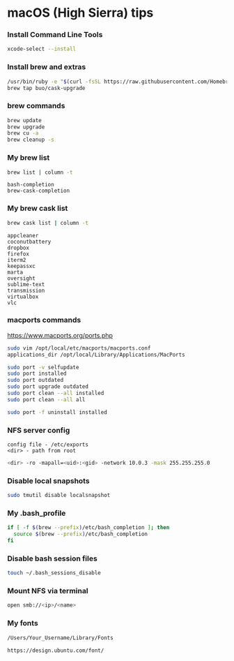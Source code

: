 # macOS (High Sierra) tips

### Install Command Line Tools

```bash
xcode-select --install
```

### Install brew and extras

```bash
/usr/bin/ruby -e "$(curl -fsSL https://raw.githubusercontent.com/Homebrew/install/master/install)"
brew tap buo/cask-upgrade
```

### brew commands

```bash
brew update
brew upgrade
brew cu -a
brew cleanup -s
```

### My brew list

```bash
brew list | column -t
```

```
bash-completion
brew-cask-completion
```

### My brew cask list

```bash
brew cask list | column -t
```

```
appcleaner
coconutbattery
dropbox
firefox
iterm2
keepassxc
marta
oversight
sublime-text
transmission
virtualbox
vlc
```

### macports commands

https://www.macports.org/ports.php

```bash
sudo vim /opt/local/etc/macports/macports.conf
applications_dir /opt/local/Library/Applications/MacPorts
```
```bash
sudo port -v selfupdate
sudo port installed
sudo port outdated
sudo port upgrade outdated
sudo port clean --all installed
sudo port clean --all all
```
```bash
sudo port -f uninstall installed
```


### NFS server config

```
config file - /etc/exports
<dir> - path from root
```

```bash
<dir> -ro -mapall=<uid>:<gid> -network 10.0.3 -mask 255.255.255.0
```

### Disable local snapshots

```bash
sudo tmutil disable localsnapshot
```

### My .bash_profile

```bash
if [ -f $(brew --prefix)/etc/bash_completion ]; then
  source $(brew --prefix)/etc/bash_completion
fi
```

### Disable bash session files

```bash
touch ~/.bash_sessions_disable
```

### Mount NFS via terminal

```bash
open smb://<ip>/<name>
```

### My fonts

```bash
/Users/Your_Username/Library/Fonts
```
```bash
https://design.ubuntu.com/font/
```

